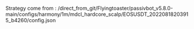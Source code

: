 Strategy come from : /direct_from_git/Flyingtoaster/passivbot_v5.8.0-main/configs/harmony/1m/mdcl_hardcore_scalp/EOSUSDT_20220818203915_b4260/config.json